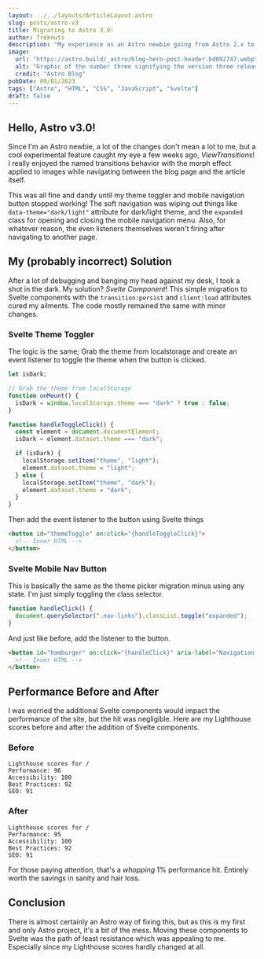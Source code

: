 ```yaml
---
layout: ../../layouts/ArticleLayout.astro
slug: posts/astro-v3
title: Migrating to Astro 3.0!
author: Treknuts
description: "My experience as an Astro newbie going from Astro 2.x to 3.0"
image:
  url: "https://astro.build/_astro/blog-hero-post-header.bd092747.webp"
  alt: "Graphic of the number three signifying the version three release of Astro."
  credit: "Astro Blog"
pubDate: 09/01/2023
tags: ["Astro", "HTML", "CSS", "JavaScript", "Svelte"]
draft: false
---
```


## Hello, Astro v3.0!

Since I'm an Astro newbie, a lot of the changes don't mean a lot to me, but a cool experimental feature caught my eye a few weeks ago, _ViewTransitions_! I really enjoyed the named transitions behavior with the morph effect applied to images while navigating between the blog page and the article itself.

This was all fine and dandy until my theme toggler and mobile navigation button stopped working! The soft navigation was wiping out things like `data-theme="dark/light"` attribute for dark/light theme, and the `expanded` class for opening and closing the mobile navigation menu. Also, for whatever reason, the even listeners themselves weren't firing after navigating to another page.

## My (probably incorrect) Solution

After a lot of debugging and banging my head against my desk, I took a shot in the dark. My solution? _Svelte Component_! This simple migration to Svelte components with the `transition:persist` and `client:load` attributes cured my ailments. The code mostly remained the same with minor changes.

### Svelte Theme Toggler

The logic is the same; Grab the theme from localstorage and create an event listener to toggle the theme when the button is clicked.

```javascript
let isDark;

// Grab the theme from localStorage
function onMount() {
  isDark = window.localStorage.theme === "dark" ? true : false;
}

function handleToggleClick() {
  const element = document.documentElement;
  isDark = element.dataset.theme === "dark";

  if (isDark) {
    localStorage.setItem("theme", "light");
    element.dataset.theme = "light";
  } else {
    localStorage.setItem("theme", "dark");
    element.dataset.theme = "dark";
  }
}
```

Then add the event listener to the button using Svelte things

```html
<button id="themeToggle" on:click="{handleToggleClick}">
  <!-- Inner HTML -->
</button>
```

### Svelte Mobile Nav Button

This is basically the same as the theme picker migration minus using any state. I'm just simply toggling the class selector.

```javascript
function handleClick() {
  document.querySelector(".nav-links").classList.toggle("expanded");
}
```

And just like before, add the listener to the button.

```html
<button id="hamburger" on:click="{handleClick}" aria-label="Navigation Button">
  <!-- Inner HTML -->
</button>
```

## Performance Before and After

I was worried the additional Svelte components would impact the performance of the site, but the hit was negligible. Here are my Lighthouse scores before and after the addition of Svelte components.

### Before

```
Lighthouse scores for /
Performance: 96
Accessibility: 100
Best Practices: 92
SEO: 91
```

### After

```
Lighthouse scores for /
Performance: 95
Accessibility: 100
Best Practices: 92
SEO: 91
```

For those paying attention, that's a _whopping_ 1% performance hit. Entirely worth the savings in sanity and hair loss.

## Conclusion

There is almost certainly an Astro way of fixing this, but as this is my first and only Astro project, it's a bit of the mess. Moving these components to Svelte was the path of least resistance which was appealing to me. Especially since my Lighthouse scores hardly changed at all.
